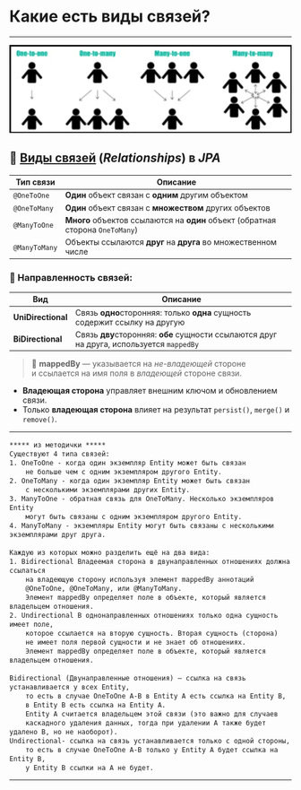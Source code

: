 # Какие есть виды связей?

---

![Связи](_Attachments_14_виды_связей/Связи.png)
## 🔗 [Виды связей](https://javarush.com/groups/posts/2259-jpa--znakomstvo-s-tekhnologiey#Mapping) (_Relationships_) в _JPA_

|**Тип связи**|**Описание**|
|---|---|
|`@OneToOne`|**Один** объект связан с **одним** другим объектом|
|`@OneToMany`|**Один** объект связан с **множеством** других объектов|
|`@ManyToOne`|**Много** объектов ссылаются на **один** объект (обратная сторона `OneToMany`)|
|`@ManyToMany`|Объекты ссылаются **друг** на **друга** во множественном числе|
### 🔄 Направленность связей:

|**Вид**|**Описание**|
|---|---|
|**UniDirectional**|Связь **одно**сторонняя: только **одна** сущность содержит ссылку на другую|
|**BiDirectional**|Связь **дву**сторонняя: **обе** сущности ссылаются друг на друга, используется `mappedBy`|
> 🔧 **mappedBy** — указывается на _не-владеющей_ стороне  
> 	и ссылается на имя поля в _владеющей_ стороне связи.

- **Владеющая сторона** управляет внешним ключом и обновлением связи.
- Только **владеющая сторона** влияет на результат `persist()`, `merge()` и `remove()`.

---

```
***** из методички *****
Существуют 4 типа связей:
1. OneToOne - когда один экземпляр Entity может быть связан 
    не больше чем с одним экземпляром другого Entity.
2. OneToMany - когда один экземпляр Entity может быть связан 
    с несколькими экземплярами других Entity.
3. ManyToOne - обратная связь для OneToMany. Несколько экземпляров Entity 
    могут быть связаны с одним экземпляром другого Entity.
4. ManyToMany - экземпляры Entity могут быть связаны с несколькими экземплярами друг друга.

Каждую из которых можно разделить ещё на два вида:
1. Bidirectional Владеемая сторона в двунаправленных отношениях должна ссылаться 
    на владеющую сторону используя элемент mappedBy аннотаций 
    @OneToOne, @OneToMany, или @ManyToMany. 
    Элемент mappedBy определяет поле в объекте, который является владельцем отношения.
2. Undirectional В однонаправленных отношениях только одна сущность имеет поле, 
    которое ссылается на вторую сущность. Вторая сущность (сторона) 
    не имеет поля первой сущности и не знает об отношениях. 
    Элемент mappedBy определяет поле в объекте, который является владельцем отношения.

Bidirectional (Двунаправленные отношения) — ссылка на связь устанавливается у всех Entity, 
    то есть в случае OneToOne A-B в Entity A есть ссылка на Entity B, 
    в Entity B есть ссылка на Entity A. 
    Entity A считается владельцем этой связи (это важно для случаев 
    каскадного удаления данных, тогда при удалении A также будет удалено B, но не наоборот).
Undirectional- ссылка на связь устанавливается только с одной стороны, 
    то есть в случае OneToOne A-B только у Entity A будет ссылка на Entity B, 
    у Entity B ссылки на A не будет.
```

---
